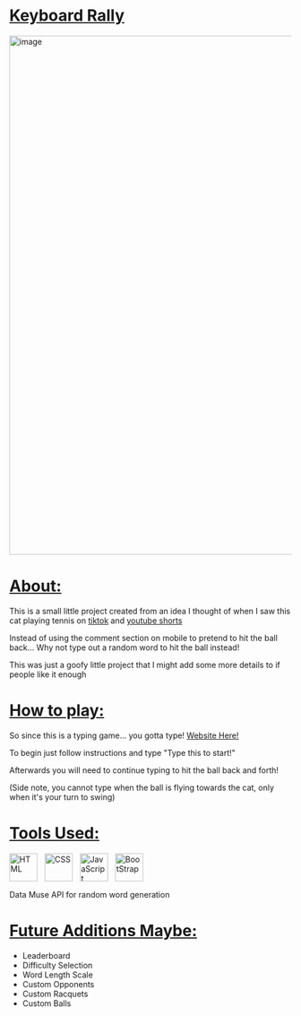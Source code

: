 <h1><ins>Keyboard Rally</ins></h1>
<img width="1841" height="926" alt="image" src="https://github.com/user-attachments/assets/1ee49232-55b9-4815-b9c6-6d185d82a02a" />

<h1><ins>About:</ins></h1>
<p>This is a small little project created from an idea I thought of when I saw this cat playing tennis on <a href="https://www.tiktok.com/search/video?q=cat%20playing%20tennis" target="_blank">tiktok</a> and <a href="https://www.youtube.com/shorts/GV6s4rU5ahk" target="_blank" >youtube shorts</a></p>
<p>Instead of using the comment section on mobile to pretend to hit the ball back... Why not type out a random word to hit the ball instead!</p>
<p>This was just a goofy little project that I might add some more details to if people like it enough</p>

<h1><ins>How to play:</ins></h1>
<p>So since this is a typing game... you gotta type! <a href="keyboard-rally.vercel.app">Website Here!</a></p>
<p>To begin just follow instructions and type "Type this to start!"</p>
<p>Afterwards you will need to continue typing to hit the ball back and forth!</p>
<p>(Side note, you cannot type when the ball is flying towards the cat, only when it's your turn to swing)</p>

<h1><ins>Tools Used:</ins></h1>
<img align="left" alt="HTML" width="50px" style="padding-right:10px;" src="https://cdn.jsdelivr.net/gh/devicons/devicon/icons/html5/html5-original.svg" />
<img align="left" alt="CSS" width="50px" style="padding-right:10px;" src="https://cdn.jsdelivr.net/gh/devicons/devicon/icons/css3/css3-original.svg" />
<img align="left" alt="JavaScript" width="50px" style="padding-right:10px;" src="https://cdn.jsdelivr.net/gh/devicons/devicon/icons/javascript/javascript-original.svg" />
<img align="left" alt="BootStrap" width="50px" style="padding-right:10px;" src="https://cdn.jsdelivr.net/gh/devicons/devicon/icons/bootstrap/bootstrap-original.svg" />
<br><br><br>
<p>Data Muse API for random word generation</p>

<h1><ins>Future Additions Maybe:</ins></h1>
<ul>
  <li>Leaderboard</li>
  <li>Difficulty Selection</li>
  <li>Word Length Scale</li>
  <li>Custom Opponents</li>
  <li>Custom Racquets</li>
  <li>Custom Balls</li>
</ul>
